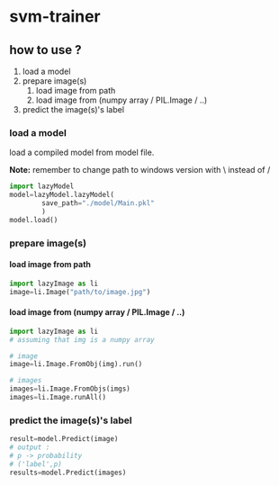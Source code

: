# svm-trainer
## how to use ?
1. load a model
2. prepare image(s)
	1. load image from path
	2. load image from (numpy array / PIL.Image / ..) 
3. predict the image(s)'s label

### load a model 
load a compiled model from model file.

**Note:** remember to change path to windows version with \ instead of /

```python
import lazyModel
model=lazyModel.lazyModel(
        save_path="./model/Main.pkl"
        )
model.load()
```
### prepare image(s)

#### load image from path


```python
import lazyImage as li
image=li.Image("path/to/image.jpg")
```

#### load image from (numpy array / PIL.Image / ..) 

```python
import lazyImage as li
# assuming that img is a numpy array 

# image 
image=li.Image.FromObj(img).run()

# images
images=li.Image.FromObjs(imgs)
images=li.Image.runAll()
```

### predict the image(s)'s label


```python
result=model.Predict(image)
# output :
# p -> probability 
# ('label',p)
results=model.Predict(images)

```
